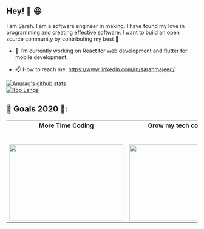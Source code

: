 ## Hey! :raising_hand: :smiley:

I am Sarah. I am a software engineer in making. I have found my love in programming and creating effective software.
I want to build an open source community by contributing my best :raised_hands: 


- 🔭 I’m currently working on React for web development and flutter for mobile development.

- 📫 How to reach me: https://www.linkedin.com/in/sarahmajeed/

 [![Anurag's github stats](https://github-readme-stats.vercel.app/api?username=Sarahmdawood)](https://github.com/anuraghazra/github-readme-stats)     
 [![Top Langs](https://github-readme-stats.vercel.app/api/top-langs/?username=Sarahmdawood&layout=compact)](https://github.com/anuraghazra/github-readme-stats)
## :page_with_curl: Goals 2020 :page_with_curl::
<table>
  <tbody>
    <tr valign="top">
      <td width="20%" align="center">
        <span><strong>More Time Coding</strong></span><br><br><br>
        <img height="200px" src="https://media.giphy.com/media/5zs4qY7XRuYQHE6sS5/giphy.gif" width="300px">
      </td>
      <td width="20%" align="center">
        <span><strong>Grow my tech community</strong></span><br><br><br>
        <img height="200px" src="https://media.giphy.com/media/3o7abBphHJngINCHio/giphy.gif" width="300px">
      </td>
      <td width="20%" align="center">
        <span><strong>Peace Of Mind</strong></span><br><br><br>
        <img height="200px" src="https://media.giphy.com/media/3o6fJ46kqfVubBCc0g/giphy.gif" width="300px">
      </td>
      </tbody>
</table>
  

